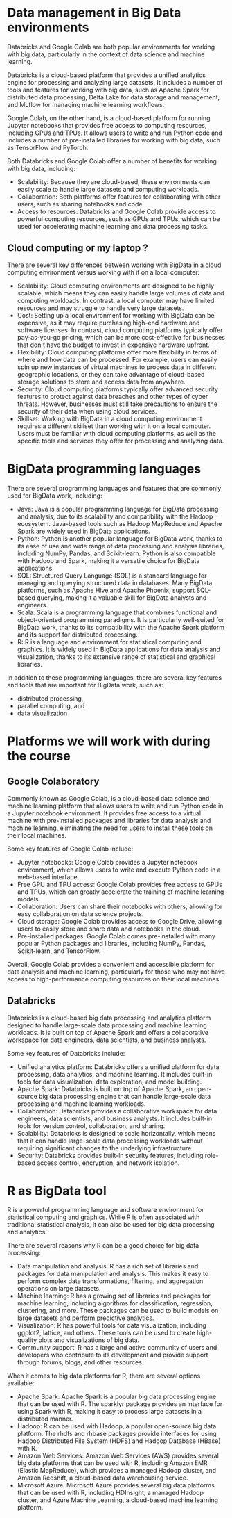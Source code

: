 # Data management in Big Data environments

Databricks and Google Colab are both popular environments for working with big data, particularly in the context of data science and machine learning.

Databricks is a cloud-based platform that provides a unified analytics engine for processing and analyzing large datasets. It includes a number of tools and features for working with big data, such as Apache Spark for distributed data processing, Delta Lake for data storage and management, and MLflow for managing machine learning workflows.

Google Colab, on the other hand, is a cloud-based platform for running Jupyter notebooks that provides free access to computing resources, including GPUs and TPUs. It allows users to write and run Python code and includes a number of pre-installed libraries for working with big data, such as TensorFlow and PyTorch.

Both Databricks and Google Colab offer a number of benefits for working with big data, including:

- Scalability: Because they are cloud-based, these environments can easily scale to handle large datasets and computing workloads.
- Collaboration: Both platforms offer features for collaborating with other users, such as sharing notebooks and code.
- Access to resources: Databricks and Google Colab provide access to powerful computing resources, such as GPUs and TPUs, which can be used for accelerating machine learning and data processing tasks.

## Cloud computing or my laptop ?

There are several key differences between working with BigData in a cloud computing environment versus working with it on a local computer:

- Scalability: Cloud computing environments are designed to be highly scalable, which means they can easily handle large volumes of data and computing workloads. In contrast, a local computer may have limited resources and may struggle to handle very large datasets.
- Cost: Setting up a local environment for working with BigData can be expensive, as it may require purchasing high-end hardware and software licenses. In contrast, cloud computing platforms typically offer pay-as-you-go pricing, which can be more cost-effective for businesses that don't have the budget to invest in expensive hardware upfront.
- Flexibility: Cloud computing platforms offer more flexibility in terms of where and how data can be processed. For example, users can easily spin up new instances of virtual machines to process data in different geographic locations, or they can take advantage of cloud-based storage solutions to store and access data from anywhere.
- Security: Cloud computing platforms typically offer advanced security features to protect against data breaches and other types of cyber threats. However, businesses must still take precautions to ensure the security of their data when using cloud services.
- Skillset: Working with BigData in a cloud computing environment requires a different skillset than working with it on a local computer. Users must be familiar with cloud computing platforms, as well as the specific tools and services they offer for processing and analyzing data.

# BigData programming languages

There are several programming languages and features that are commonly used for BigData work, including:

- Java: Java is a popular programming language for BigData processing and analysis, due to its scalability and compatibility with the Hadoop ecosystem. Java-based tools such as Hadoop MapReduce and Apache Spark are widely used in BigData applications.
- Python: Python is another popular language for BigData work, thanks to its ease of use and wide range of data processing and analysis libraries, including NumPy, Pandas, and Scikit-learn. Python is also compatible with Hadoop and Spark, making it a versatile choice for BigData applications.
- SQL: Structured Query Language (SQL) is a standard language for managing and querying structured data in databases. Many BigData platforms, such as Apache Hive and Apache Phoenix, support SQL-based querying, making it a valuable skill for BigData analysts and engineers.
- Scala: Scala is a programming language that combines functional and object-oriented programming paradigms. It is particularly well-suited for BigData work, thanks to its compatibility with the Apache Spark platform and its support for distributed processing.
- R: R is a language and environment for statistical computing and graphics. It is widely used in BigData applications for data analysis and visualization, thanks to its extensive range of statistical and graphical libraries.

In addition to these programming languages, there are several key features and tools that are important for BigData work, such as:
- distributed processing, 
- parallel computing, and 
- data visualization

# Platforms we will work with during the course

## Google Colaboratory

Commonly known as Google Colab, is a cloud-based data science and machine learning platform that allows users to write and run Python code in a Jupyter notebook environment. It provides free access to a virtual machine with pre-installed packages and libraries for data analysis and machine learning, eliminating the need for users to install these tools on their local machines.

Some key features of Google Colab include:

- Jupyter notebooks: Google Colab provides a Jupyter notebook environment, which allows users to write and execute Python code in a web-based interface.
- Free GPU and TPU access: Google Colab provides free access to GPUs and TPUs, which can greatly accelerate the training of machine learning models.
- Collaboration: Users can share their notebooks with others, allowing for easy collaboration on data science projects.
- Cloud storage: Google Colab provides access to Google Drive, allowing users to easily store and share data and notebooks in the cloud.
- Pre-installed packages: Google Colab comes pre-installed with many popular Python packages and libraries, including NumPy, Pandas, Scikit-learn, and TensorFlow.

Overall, Google Colab provides a convenient and accessible platform for data analysis and machine learning, particularly for those who may not have access to high-performance computing resources on their local machines.

## Databricks 

Databricks is a cloud-based big data processing and analytics platform designed to handle large-scale data processing and machine learning workloads. It is built on top of Apache Spark and offers a collaborative workspace for data engineers, data scientists, and business analysts.

Some key features of Databricks include:

- Unified analytics platform: Databricks offers a unified platform for data processing, data analytics, and machine learning. It includes built-in tools for data visualization, data exploration, and model building.
- Apache Spark: Databricks is built on top of Apache Spark, an open-source big data processing engine that can handle large-scale data processing and machine learning workloads.
- Collaboration: Databricks provides a collaborative workspace for data engineers, data scientists, and business analysts. It includes built-in tools for version control, collaboration, and sharing.
- Scalability: Databricks is designed to scale horizontally, which means that it can handle large-scale data processing workloads without requiring significant changes to the underlying infrastructure.
- Security: Databricks provides built-in security features, including role-based access control, encryption, and network isolation.

# R as BigData tool

R is a powerful programming language and software environment for statistical computing and graphics. While R is often associated with traditional statistical analysis, it can also be used for big data processing and analytics.

There are several reasons why R can be a good choice for big data processing:
- Data manipulation and analysis: R has a rich set of libraries and packages for data manipulation and analysis. This makes it easy to perform complex data transformations, filtering, and aggregation operations on large datasets.
- Machine learning: R has a growing set of libraries and packages for machine learning, including algorithms for classification, regression, clustering, and more. These packages can be used to build models on large datasets and perform predictive analytics.
- Visualization: R has powerful tools for data visualization, including ggplot2, lattice, and others. These tools can be used to create high-quality plots and visualizations of big data.
- Community support: R has a large and active community of users and developers who contribute to its development and provide support through forums, blogs, and other resources.

When it comes to big data platforms for R, there are several options available:
- Apache Spark: Apache Spark is a popular big data processing engine that can be used with R. The sparklyr package provides an interface for using Spark with R, making it easy to process large datasets in a distributed manner.
- Hadoop: R can be used with Hadoop, a popular open-source big data platform. The rhdfs and rhbase packages provide interfaces for using Hadoop Distributed File System (HDFS) and Hadoop Database (HBase) with R.
- Amazon Web Services: Amazon Web Services (AWS) provides several big data platforms that can be used with R, including Amazon EMR (Elastic MapReduce), which provides a managed Hadoop cluster, and Amazon Redshift, a cloud-based data warehousing service.
- Microsoft Azure: Microsoft Azure provides several big data platforms that can be used with R, including HDInsight, a managed Hadoop cluster, and Azure Machine Learning, a cloud-based machine learning platform.


